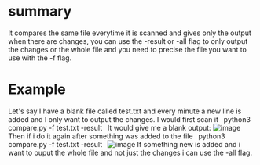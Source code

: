 # summary
It compares the same file everytime it is scanned and gives only the output when there are changes, you can use the -result or -all flag to only output the changes or the whole file and you need to precise the file you want to use with the -f flag.

# Example
Let's say I have a blank file called test.txt and every minute a new line is added and I only want to output the changes.
I would first scan it   ` `python3 compare.py -f test.txt -result` ` 
It would give me a blank output:
![image](https://github.com/user-attachments/assets/ae1e1313-802e-4c39-a6aa-e37916640b7b)
Then if i do it again after something was added to the file  ` `python3 compare.py -f test.txt -result` ` 
![image](https://github.com/user-attachments/assets/0a0bd96f-88fa-4b2d-8eef-880049838f37)
If something new is added and i want to ouput the whole file and not just the changes i can use the -all flag.
